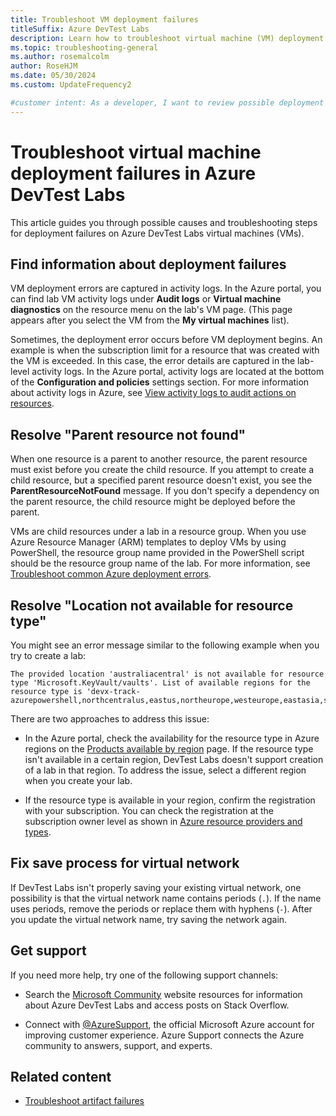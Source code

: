 ```yaml
---
title: Troubleshoot VM deployment failures
titleSuffix: Azure DevTest Labs
description: Learn how to troubleshoot virtual machine (VM) deployment failures in Azure DevTest Labs, including error messages and support information.
ms.topic: troubleshooting-general
ms.author: rosemalcolm
author: RoseHJM
ms.date: 05/30/2024
ms.custom: UpdateFrequency2

#customer intent: As a developer, I want to review possible deployment failures for virtual machines in Azure DevTest Labs so I can troubleshoot and resolve issues.
---
```


# Troubleshoot virtual machine deployment failures in Azure DevTest Labs

This article guides you through possible causes and troubleshooting steps for deployment failures on Azure DevTest Labs virtual machines (VMs).

## Find information about deployment failures

VM deployment errors are captured in activity logs. In the Azure portal, you can find lab VM activity logs under **Audit logs** or **Virtual machine diagnostics** on the resource menu on the lab's VM page. (This page appears after you select the VM from the **My virtual machines** list).
          
Sometimes, the deployment error occurs before VM deployment begins. An example is when the subscription limit for a resource that was created with the VM is exceeded. In this case, the error details are captured in the lab-level activity logs. In the Azure portal, activity logs are located at the bottom of the **Configuration and policies** settings section. For more information about activity logs in Azure, see [View activity logs to audit actions on resources](../azure-monitor/essentials/activity-log.md).

## Resolve "Parent resource not found"

When one resource is a parent to another resource, the parent resource must exist before you create the child resource. If you attempt to create a child resource, but a specified parent resource doesn't exist, you see the **ParentResourceNotFound** message. If you don't specify a dependency on the parent resource, the child resource might be deployed before the parent.
          
VMs are child resources under a lab in a resource group. When you use Azure Resource Manager (ARM) templates to deploy VMs by using PowerShell, the resource group name provided in the PowerShell script should be the resource group name of the lab. For more information, see [Troubleshoot common Azure deployment errors](../azure-resource-manager/templates/common-deployment-errors.md).
          
## Resolve "Location not available for resource type"

You might see an error message similar to the following example when you try to create a lab:
          
```console
The provided location 'australiacentral' is not available for resource type 'Microsoft.KeyVault/vaults'. List of available regions for the resource type is 'devx-track-azurepowershell,northcentralus,eastus,northeurope,westeurope,eastasia,southeastasia,eastus2,centralus,southcentralus,westus,japaneast,japanwest,australiaeast,australiasoutheast,brazilsouth,centralindia,southindia,westindia,canadacentral,canadaeast,uksouth,ukwest,westcentralus,westus2,koreacentral,koreasouth,francecentral,southafricanorth
```
          
There are two approaches to address this issue:
          
- In the Azure portal, check the availability for the resource type in Azure regions on the [Products available by region](https://azure.microsoft.com/explore/global-infrastructure/products-by-region/) page. If the resource type isn't available in a certain region, DevTest Labs doesn't support creation of a lab in that region. To address the issue, select a different region when you create your lab.
          
- If the resource type is available in your region, confirm the registration with your subscription. You can check the registration at the subscription owner level as shown in [Azure resource providers and types](../azure-resource-manager/management/resource-providers-and-types.md).

## Fix save process for virtual network

If DevTest Labs isn't properly saving your existing virtual network, one possibility is that the virtual network name contains periods (`.`). If the name uses periods, remove the periods or replace them with hyphens (`-`). After you update the virtual network name, try saving the network again.          

## Get support

If you need more help, try one of the following support channels:

- Search the [Microsoft Community](https://azure.microsoft.com/support/forums/) website resources for information about Azure DevTest Labs and access posts on Stack Overflow.

- Connect with [@AzureSupport](https://x.com/azuresupport), the official Microsoft Azure account for improving customer experience. Azure Support connects the Azure community to answers, support, and experts.

## Related content

- [Troubleshoot artifact failures](devtest-lab-troubleshoot-artifact-failure.md)
